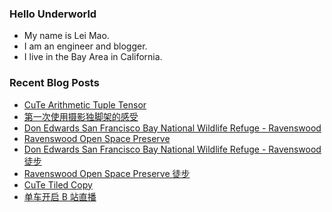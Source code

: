 ### Hello Underworld

- My name is Lei Mao.
- I am an engineer and blogger.
- I live in the Bay Area in California.


### Recent Blog Posts

<!-- BLOG-POST-LIST:START -->
- [CuTe Arithmetic Tuple Tensor](https://leimao.github.io/blog/CuTe-Arithmetic-Tuple-Tensor/)
- [第一次使用摄影独脚架的感受](https://leimao.github.io/essay/%E7%AC%AC%E4%B8%80%E6%AC%A1%E4%BD%BF%E7%94%A8%E6%91%84%E5%BD%B1%E7%8B%AC%E8%84%9A%E6%9E%B6%E7%9A%84%E6%84%9F%E5%8F%97/)
- [Don Edwards San Francisco Bay National Wildlife Refuge - Ravenswood](https://leimao.github.io/photography/Don-Edwards-San-Francisco-Bay-National-Wildlife-Refuge-Ravenswood-2025-10-18/)
- [Ravenswood Open Space Preserve](https://leimao.github.io/photography/Ravenswood-Open-Space-Preserve-2025-10-18/)
- [Don Edwards San Francisco Bay National Wildlife Refuge - Ravenswood 徒步](https://leimao.github.io/life/Don-Edwards-San-Francisco-Bay-National-Wildlife-Refuge-Ravenswood-2025-10-18/)
- [Ravenswood Open Space Preserve 徒步](https://leimao.github.io/life/Ravenswood-Open-Space-Preserve-2025-10-18/)
- [CuTe Tiled Copy](https://leimao.github.io/blog/CuTe-Tiled-Copy/)
- [单车开启 B 站直播](https://leimao.github.io/essay/%E5%8D%95%E8%BD%A6%E5%BC%80%E5%90%AFB%E7%AB%99%E7%9B%B4%E6%92%AD/)
<!-- BLOG-POST-LIST:END -->

